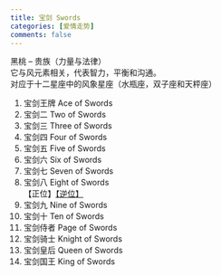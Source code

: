 ```yaml
---
title: 宝剑 Swords
categories: [爱情走势]
comments: false
---
```

黑桃 – 贵族（力量与法律）\
它与风元素相关，代表智力，平衡和沟通。\
对应于十二星座中的风象星座（水瓶座，双子座和天枰座）

1. 宝剑王牌 Ace of Swords	
2. 宝剑二 Two of Swords	
3. 宝剑三 Three of Swords	
4. 宝剑四 Four of Swords	
5. 宝剑五 Five of Swords	
6. 宝剑六 Six of Swords	
7. 宝剑七 Seven of Swords	
8. 宝剑八 Eight of Swords\
【正位】[【逆位】](/Tarot/2012-02/宝剑八-爱情走势-逆位.html)
9. 宝剑九 Nine of Swords	
10. 宝剑十 Ten of Swords	
11. 宝剑侍者 Page of Swords	
12. 宝剑骑士 Knight of Swords	
13. 宝剑皇后 Queen of Swords	
14. 宝剑国王 King of Swords


